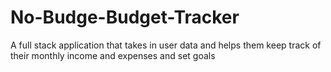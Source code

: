 # No-Budge-Budget-Tracker
A full stack application that takes in user data and helps them keep track of their monthly income and expenses and set goals
